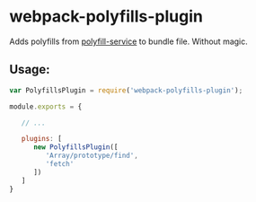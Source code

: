 # webpack-polyfills-plugin

Adds polyfills from [polyfill-service](https://github.com/Financial-Times/polyfill-service) to bundle file. Without magic.


## Usage:

```javascript
var PolyfillsPlugin = require('webpack-polyfills-plugin');

module.exports = {

   // ...

   plugins: [
      new PolyfillsPlugin([
         'Array/prototype/find',
         'fetch'
      ])
   ]
}
```
